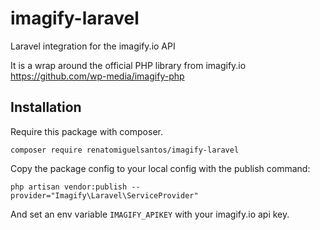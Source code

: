 # imagify-laravel
Laravel integration for the imagify.io API

It is a wrap around the official PHP library from imagify.io
https://github.com/wp-media/imagify-php


## Installation

Require this package with composer.

```shell
composer require renatomiguelsantos/imagify-laravel
```

Copy the package config to your local config with the publish command:

```shell
php artisan vendor:publish --provider="Imagify\Laravel\ServiceProvider"
```

And set an env variable `IMAGIFY_APIKEY` with your imagify.io api key.